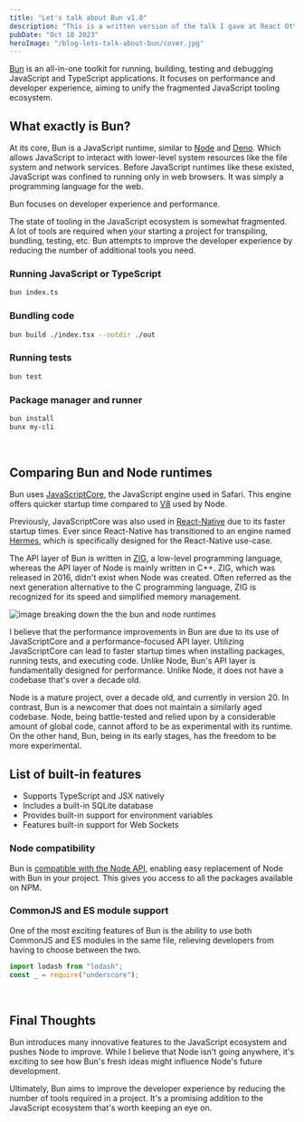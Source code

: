 ```yaml
---
title: "Let's talk about Bun v1.0"
description: "This is a written version of the talk I gave at React Ottawa, breaking down the 1.0 release of Bun at a high level."
pubDate: "Oct 18 2023"
heroImage: "/blog-lets-talk-about-bun/cover.jpg"
---
```


[Bun](https://bun.sh/) is an all-in-one toolkit for running, building, testing and debugging JavaScript and TypeScript applications. It focuses on performance and developer experience, aiming to unify the fragmented JavaScript tooling ecosystem.

## What exactly is Bun?

At its core, Bun is a JavaScript runtime, similar to [Node](https://nodejs.org/en) and [Deno](https://deno.com/). Which allows JavaScript to interact with lower-level system resources like the file system and network services. Before JavaScript runtimes like these existed, JavaScript was confined to running only in web browsers. It was simply a programming language for the web.

Bun focuses on developer experience and performance.

The state of tooling in the JavaScript ecosystem is somewhat fragmented. A lot of tools are required when your starting a project for transpiling, bundling, testing, etc. Bun attempts to improve the developer experience by reducing the number of additional tools you need.

### Running JavaScript or TypeScript

```bash
bun index.ts
```

### Bundling code

```bash
bun build ./index.tsx --outdir ./out
```

### Running tests

```bash
bun test
```

### Package manager and runner

```bash
bun install
bunx my-cli
```

<br/>

## Comparing Bun and Node runtimes

Bun uses [JavaScriptCore](https://developer.apple.com/documentation/javascriptcore), the JavaScript engine used in Safari. This engine offers quicker startup time compared to [V8](https://v8.dev/) used by Node.

Previously, JavaScriptCore was also used in [React-Native](https://reactnative.dev/) due to its faster startup times. Ever since React-Native has transitioned to an engine named [Hermes](https://hermesengine.dev/), which is specifically designed for the React-Native use-case.

The API layer of Bun is written in [ZIG](https://ziglang.org/), a low-level programming language, whereas the API layer of Node is mainly written in C++. ZIG, which was released in 2016, didn't exist when Node was created. Often referred as the next generation alternative to the C programming language, ZIG is recognized for its speed and simplified memory management.

![image breaking down the the bun and node runtimes](/blog-lets-talk-about-bun/1.jpg)

I believe that the performance improvements in Bun are due to its use of JavaScriptCore and a performance-focused API layer. Utilizing JavaScriptCore can lead to faster startup times when installing packages, running tests, and executing code. Unlike Node, Bun's API layer is fundamentally designed for performance. Unlike Node, it does not have a codebase that's over a decade old.

Node is a mature project, over a decade old, and currently in version 20. In contrast, Bun is a newcomer that does not maintain a similarly aged codebase. Node, being battle-tested and relied upon by a considerable amount of global code, cannot afford to be as experimental with its runtime. On the other hand, Bun, being in its early stages, has the freedom to be more experimental.

## List of built-in features

- Supports TypeScript and JSX natively
- Includes a built-in SQLite database
- Provides built-in support for environment variables
- Features built-in support for Web Sockets

### Node compatibility

Bun is [compatible with the Node API](https://bun.sh/docs/runtime/nodejs-apis), enabling easy replacement of Node with Bun in your project. This gives you access to all the packages available on NPM.

### CommonJS and ES module support

One of the most exciting features of Bun is the ability to use both CommonJS and ES modules in the same file, relieving developers from having to choose between the two.

```jsx
import lodash from "lodash";
const _ = require("underscore");
```

<br/>

<!-- ## Bun in Practice

In practice, Bun is fast and easy to use. Installation is straightforward, and the CLI helps you navigate its various commands. In my testing, I decided to conduct my own benchmarks to validate or challenge the benchmarks stated on the Bun website.

I focused on the following three tests. **This is not a comprehensive comparison of Bun and Node performance, but rather an observation of areas where I might see the impact of Bun's claimed performance gains.** All of the following tests were conducted on an M2 MacBook Air. -->

<!-- ### Package manager benchmarks

At the time of release, Bun claims that its package manager is

### Rendering React components using Nextjs

placeholder

### HTTP request benchmarks

placeholder -->

## Final Thoughts

Bun introduces many innovative features to the JavaScript ecosystem and pushes Node to improve. While I believe that Node isn't going anywhere, it's exciting to see how Bun's fresh ideas might influence Node's future development.

Ultimately, Bun aims to improve the developer experience by reducing the number of tools required in a project. It's a promising addition to the JavaScript ecosystem that's worth keeping an eye on.
